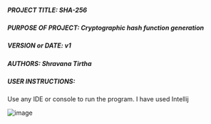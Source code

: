 ##### PROJECT TITLE: SHA-256 
##### PURPOSE OF PROJECT: Cryptographic hash function generation
##### VERSION or DATE: v1
##### AUTHORS: Shravana Tirtha
##### USER INSTRUCTIONS: 
Use any IDE or console to run the program. I have used Intellij

![image](https://user-images.githubusercontent.com/34398606/128462675-d0cb4c15-8014-4bd5-b8e0-e92d49db7d53.png)
